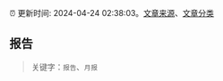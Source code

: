 :alarm_clock: 更新时间: 2024-04-24 02:38:03。[文章来源](/README.md)、[文章分类](/TAGS.md)

## 报告


> 关键字：`报告`、`月报`



